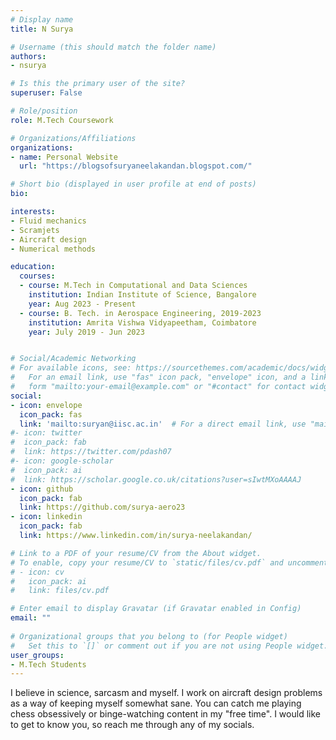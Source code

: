 ```yaml
---
# Display name
title: N Surya

# Username (this should match the folder name)
authors:
- nsurya

# Is this the primary user of the site?
superuser: False

# Role/position
role: M.Tech Coursework

# Organizations/Affiliations
organizations:
- name: Personal Website
  url: "https://blogsofsuryaneelakandan.blogspot.com/"

# Short bio (displayed in user profile at end of posts)
bio: 

interests:
- Fluid mechanics   
- Scramjets
- Aircraft design
- Numerical methods

education:
  courses:
  - course: M.Tech in Computational and Data Sciences
    institution: Indian Institute of Science, Bangalore
    year: Aug 2023 - Present
  - course: B. Tech. in Aerospace Engineering, 2019-2023
    institution: Amrita Vishwa Vidyapeetham, Coimbatore
    year: July 2019 - Jun 2023


# Social/Academic Networking
# For available icons, see: https://sourcethemes.com/academic/docs/widgets/#icons
#   For an email link, use "fas" icon pack, "envelope" icon, and a link in the
#   form "mailto:your-email@example.com" or "#contact" for contact widget.
social:
- icon: envelope
  icon_pack: fas
  link: 'mailto:suryan@iisc.ac.in'  # For a direct email link, use "mailto:test@example.org".
#- icon: twitter
#  icon_pack: fab
#  link: https://twitter.com/pdash07
#- icon: google-scholar
#  icon_pack: ai
#  link: https://scholar.google.co.uk/citations?user=sIwtMXoAAAAJ
- icon: github
  icon_pack: fab
  link: https://github.com/surya-aero23
- icon: linkedin
  icon_pack: fab
  link: https://www.linkedin.com/in/surya-neelakandan/

# Link to a PDF of your resume/CV from the About widget.
# To enable, copy your resume/CV to `static/files/cv.pdf` and uncomment the lines below.  
# - icon: cv
#   icon_pack: ai
#   link: files/cv.pdf

# Enter email to display Gravatar (if Gravatar enabled in Config)
email: ""
  
# Organizational groups that you belong to (for People widget)
#   Set this to `[]` or comment out if you are not using People widget.  
user_groups:
- M.Tech Students
---
```

I believe in science, sarcasm and myself. I work on aircraft design problems as a way of keeping myself somewhat sane. You can catch me playing chess obsessively or binge-watching content in my "free time". I would like to get to know you, so reach me through any of my socials.
